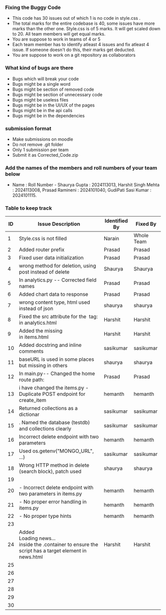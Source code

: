 ### Fixing the Buggy Code

- This code has 30 issues out of which 1 is no code in style.css . 
- The total marks for the entire codebase is 40, some issues have more marks than the other one. Style.css is of 5 marks. It will get scaled down to 20. All team members will get equal marks.
- You are suppose to work in teams of 4 or 5
- Each team member has to identify atleast 4 issues and fix atleast 4 issue. If someone doesn't do this, their marks get deducted.
- You are suppose to work on a git repository as collaborators

### What kind of bugs are there

- Bugs which will break your code
- Bugs might be a single word
- Bugs might be section of removed code
- Bugs might be section of unnecessary code
- Bugs might be useless files
- Bugs might be in the UI/UX of the pages
- Bugs might be in the api calls   
- Bugs might be in the dependencies  

### submission format

- Make submissions on moodle
- Do not remove .git folder 
- Only 1 submission per team
- Submit it as Corrected_Code.zip

### Add the names of the members and roll numbers of your team below

- Name : Roll Number -  Shaurya Gupta : 2024113013, Harshit Singh Mehta : 2024113008, Prasad Ramineni : 2024101040, GudiPati Sasi Kumar : 2024101115.

### Table to keep track

| ID  | Issue Description                        | Identified By | Fixed By     |
|-----|------------------------------------------|---------------|--------------|
| 1   | Style.css is not filled                                    |         Narain |     Whole Team     |
| 2   |    Added router prefix                                    | Prasad              |      Prasad          |
| 3   |    Fixed user data initialization                                 |     Prasad                     |           Prasad      |
| 4   |      wrong method for deletion, using post instead of delete                                    |       Shaurya         |   Shaurya           |
| 5   |    In analytics.py --  Corrected field names                                      |      Prasad         |         Prasad       |
| 6   |    Added chart data to response                                    |       Prasad        |                   Prasad   |
| 7   |    wrong content type, html used instead of json                                      |    shaurya           |      shaurya        |
| 8   | Fixed the src attribute for the <img> tag:  in analytics.html                                       |    Harshit           |   Harshit           |
| 9   |  Added the missing <div class="container"> in items.html                                             |      Harshit       |Harshit                  
| 10  |   Added docstring and inline comments    |     sasikumar |    sasikumar |
| 11  |   baseURL is used in some places but missing in others                                        |   shaurya            |    shaurya          |
| 12  |  In main.py-- Changed the home route path:  |         Prasad        |       Prasad         |
| 13  |   i have changed the items.py - Duplicate POST endpoint for create_item          |      hemanth         |     hemanth         |
| 14  |  Returned collections as a dictionar     |  sasikumar    | sasikumar|
| 15  |. Named the database (testdb) and collections clearly     |   sasikumar            |      sasikumar        |
| 16  |                      Incorrect delete endpoint with two parameters                    |      hemanth         |     hemanth         |
| 17  |   Used os.getenv("MONGO_URL", ...)       |  sasikumar             |     sasikumar         |
| 18  |    Wrong HTTP method in delete (search block), patch used                                      |     shaurya          |    shaurya          |
| 19  |                                          |               |              |
| 20  |   - Incorrect delete endpoint with two parameters in items.py                                       |     hemanth          |     hemanth         |
| 21  |    - No proper error handling         in items.py                       |   hemanth            |      hemanth        |
| 22  |              - No proper type hints                                 |     hemanth          |    hemanth          |
| 23  |                                          |               |              |
| 24  |Added <div id="news">Loading news...</div> inside the .container to ensure the script has a target element in news.html  | Harshit       |  Harshit            |
| 25  |                                          |               |              |
| 26  |                                          |               |              |
| 27  |                                          |               |              |
| 28  |                                          |               |              |
| 29  |                                          |               |              |
| 30  |                                          |               |              |
